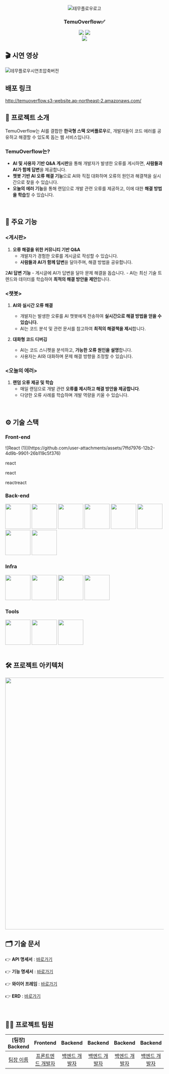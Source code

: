 <div align="center">

<!-- logo -->
![테무플로우로고](https://github.com/user-attachments/assets/be4070b6-7d7d-411d-b754-da60ccb637e9)

### TemuOverflow✅

[<img src="https://img.shields.io/badge/-readme.md-important?style=flat&logo=google-chrome&logoColor=white" />]()  [<img src="https://img.shields.io/badge/release-v1.0.0-yellow?style=flat&logo=google-chrome&logoColor=white" />]()
<br/> [<img src="https://img.shields.io/badge/프로젝트 기간-2025.03.10~2025.03.12-green?style=flat&logo=&logoColor=white" />]()

</div>

## 🎬 시연 영상
![테무플로우시연초압축버전](https://github.com/user-attachments/assets/a9b0182f-8cc8-4ad0-984e-768e7a120b56)

## 배포 링크
http://temuoverflow.s3-website.ap-northeast-2.amazonaws.com/

## 📝 프로젝트 소개
TemuOverflow는 AI를 결합한 **한국형 스택 오버플로우**로, 개발자들이 코드 에러를 공유하고 해결할 수 있도록 돕는 웹 서비스입니다.

### TemuOverflow는?

- **AI 및 사용자 기반 Q&A 게시판**을 통해 개발자가 발생한 오류를 게시하면, **사람들과 AI가 함께 답변**을 제공합니다.
- **챗봇 기반 AI 오류 해결 기능**으로 AI와 직접 대화하며 오류의 원인과 해결책을 실시간으로 찾을 수 있습니다.
- **오늘의 에러 기능**을 통해 랜덤으로 개발 관련 오류를 제공하고, 이에 대한 **해결 방법을 학습**할 수 있습니다.

<br />

## 📍 주요 기능

### <게시판>
1. **오류 해결을 위한 커뮤니티 기반 Q&A**
    - 개발자가 경험한 오류를 게시글로 작성할 수 있습니다.
    - **사람들과 AI가 함께 답변**을 달아주며, 해결 방법을 공유합니다.

2**AI 답변 기능**
    - 게시글에 AI가 답변을 달아 문제 해결을 돕습니다.
    - AI는 최신 기술 트렌드와 데이터를 학습하여 **최적의 해결 방안을 제안**합니다.

### <챗봇>
1. **AI와 실시간 오류 해결**
    - 개발자는 발생한 오류를 AI 챗봇에게 전송하여 **실시간으로 해결 방법을 얻을 수 있습니다.**
    - AI는 코드 분석 및 관련 문서를 참고하여 **최적의 해결책을 제시**합니다.

2. **대화형 코드 디버깅**
    - AI는 코드 스니펫을 분석하고, **가능한 오류 원인을 설명**합니다.
    - 사용자는 AI와 대화하며 문제 해결 방향을 조정할 수 있습니다.

### <오늘의 에러>
1. **랜덤 오류 제공 및 학습**
    - 매일 랜덤으로 개발 관련 **오류를 제시하고 해결 방안을 제공합니다**.
    - 다양한 오류 사례를 학습하며 개발 역량을 키울 수 있습니다.


<br />

## ⚙ 기술 스택

### Front-end
<div>
![React (1)](https://github.com/user-attachments/assets/7ffd7976-12b2-4d9b-9901-26b119c5f376)


react

react

reactreact
</div>

### Back-end
<div>
<img src="src/resources/skill/Java.png" width="80">
<img src="src/resources/skill/SpringBoot.png" width="80">
<img src="src/resources/skill/SpringDataJPA.png" width="80">
<img src="src/resources/skill/SpringSecurity.png" width="80">
<img src="src/resources/skill/JWT.png" width="80">
<img src="src/resources/skill/Swagger.png" width="80">
<img src="src/resources/skill/Mysql.png" width="80">
<img src="src/resources/skill/Redis.png" width="80">
</div>

### Infra
<div>
<img src="src/resources/skill/GCP.png" width="80">
<img src="src/resources/skill/Docker.png" width="80">
<img src="src/resources/skill/Nginx.png" width="80">
<img src="src/resources/skill/Jenkins.png" width="80">
</div>

### Tools
<div>
<img src="src/resources/skill/Github.png" width="80">
<img src="src/resources/skill/Notion.png" width="80">
<img src="src/resources/skill/Discord.png" width="80">
</div>

<br />

## 🛠️ 프로젝트 아키텍처

<img src="src/resources/project-architecture.png" width="800">

<br />

## 🗂️ 기술 문서

👉 **API 명세서** : [바로가기](https://docs.google.com/spreadsheets/)

👉 **기능 명세서** : [바로가기](https://www.notion.so/)

👉 **와이어 프레임** : [바로가기](https://www.notion.so/)

👉 **ERD** : [바로가기](https://www.erdcloud.com/)

<br />

## 💁‍♂️ 프로젝트 팀원

|             [팀장] Backend              |              Frontend               |               Backend               |               Backend               |               Backend               |               Backend               |
|:-------------------------------------:|:-----------------------------------:|:-----------------------------------:|:-----------------------------------:|:-----------------------------------:|:-----------------------------------:|
| [팀장 이름](https://github.com/) | [프론트엔드 개발자](https://github.com/) | [백엔드 개발자](https://github.com/) | [백엔드 개발자](https://github.com/) | [백엔드 개발자](https://github.com/) | [백엔드 개발자](https://github.com/) |



